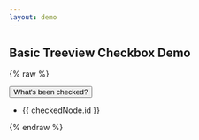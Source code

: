 ```yaml
---
layout: demo
---
```


## Basic Treeview Checkbox Demo

{% raw  %}
<div id="app">
    <tree id="customtree" :model="model" ref="tree"></tree>
    <section id="checkedStuff">
        <button type="button" v-on:click="refreshCheckedList">What's been checked?</button>
        <ul id="checkedList">
            <li v-for="checkedNode in checkedNodes">{{ checkedNode.id }}</li>
        </ul>
    </section>
</div>
{% endraw  %}

<script type='module'>
    import basicData from './basic.js';

    new Vue({
      components: {
        tree: window['vue-tree']
      },
      data() {
        return {
          model: basicData,
          checkedNodes: []
        };
      },
      methods: {
        refreshCheckedList() {
          this.$set(this, 'checkedNodes', this.$refs.tree.getCheckedCheckboxes());
        }
      }
    }).$mount('#app');
</script>